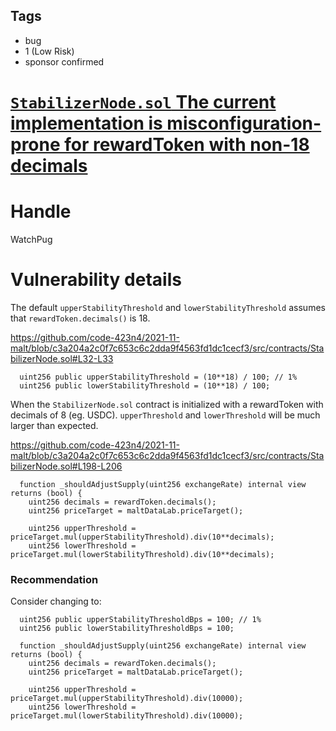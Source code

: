 ## Tags

- bug
- 1 (Low Risk)
- sponsor confirmed

# [`StabilizerNode.sol` The current implementation is misconfiguration-prone for rewardToken with non-18 decimals](https://github.com/code-423n4/2021-11-malt-findings/issues/293) 

# Handle

WatchPug


# Vulnerability details

The default `upperStabilityThreshold` and `lowerStabilityThreshold` assumes that `rewardToken.decimals()` is 18.

https://github.com/code-423n4/2021-11-malt/blob/c3a204a2c0f7c653c6c2dda9f4563fd1dc1cecf3/src/contracts/StabilizerNode.sol#L32-L33

```solidity=32
  uint256 public upperStabilityThreshold = (10**18) / 100; // 1%
  uint256 public lowerStabilityThreshold = (10**18) / 100;
```

When the `StabilizerNode.sol` contract is initialized with a rewardToken with decimals of 8 (eg. USDC). `upperThreshold` and `lowerThreshold` will be much larger than expected.

https://github.com/code-423n4/2021-11-malt/blob/c3a204a2c0f7c653c6c2dda9f4563fd1dc1cecf3/src/contracts/StabilizerNode.sol#L198-L206
```solidity
  function _shouldAdjustSupply(uint256 exchangeRate) internal view returns (bool) {
    uint256 decimals = rewardToken.decimals();
    uint256 priceTarget = maltDataLab.priceTarget();

    uint256 upperThreshold = priceTarget.mul(upperStabilityThreshold).div(10**decimals);
    uint256 lowerThreshold = priceTarget.mul(lowerStabilityThreshold).div(10**decimals);
```

### Recommendation

Consider changing to:

```solidity
  uint256 public upperStabilityThresholdBps = 100; // 1%
  uint256 public lowerStabilityThresholdBps = 100;
```

```solidity
  function _shouldAdjustSupply(uint256 exchangeRate) internal view returns (bool) {
    uint256 decimals = rewardToken.decimals();
    uint256 priceTarget = maltDataLab.priceTarget();

    uint256 upperThreshold = priceTarget.mul(upperStabilityThreshold).div(10000);
    uint256 lowerThreshold = priceTarget.mul(lowerStabilityThreshold).div(10000);
```

